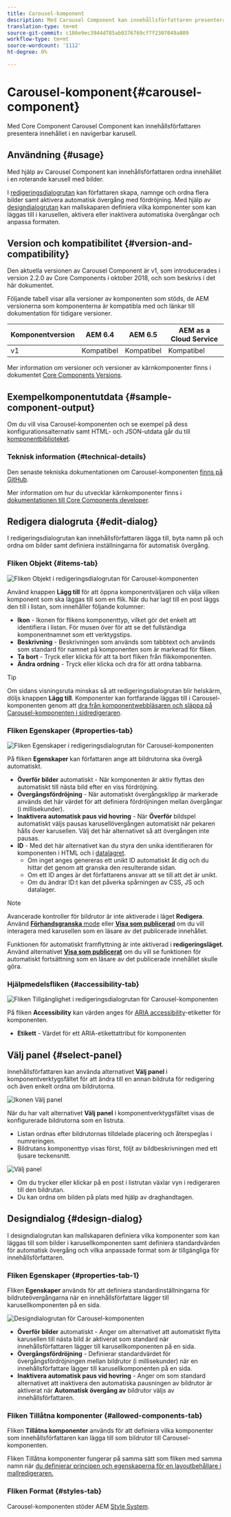 ```yaml
---
title: Carousel-komponent
description: Med Carousel Component kan innehållsförfattaren presentera innehållet i en roterande karusell.
translation-type: tm+mt
source-git-commit: c186e9ec3944d785ab0376769cf7f2307049a809
workflow-type: tm+mt
source-wordcount: '1112'
ht-degree: 0%

---
```



# Carousel-komponent{#carousel-component}

Med Core Component Carousel Component kan innehållsförfattaren presentera innehållet i en navigerbar karusell.

## Användning {#usage}

Med hjälp av Carousel Component kan innehållsförfattaren ordna innehållet i en roterande karusell med bilder.

I [redigeringsdialogrutan](#edit-dialog) kan författaren skapa, namnge och ordna flera bilder samt aktivera automatisk övergång med fördröjning. Med hjälp av [designdialogrutan](#design-dialog) kan mallskaparen definiera vilka komponenter som kan läggas till i karusellen, aktivera eller inaktivera automatiska övergångar och anpassa formaten.

## Version och kompatibilitet {#version-and-compatibility}

Den aktuella versionen av Carousel Component är v1, som introducerades i version 2.2.0 av Core Components i oktober 2018, och som beskrivs i det här dokumentet.

Följande tabell visar alla versioner av komponenten som stöds, de AEM versionerna som komponenterna är kompatibla med och länkar till dokumentation för tidigare versioner.

| Komponentversion | AEM 6.4 | AEM 6.5 | AEM as a Cloud Service |
|--- |--- |--- |---|
| v1 | Kompatibel | Kompatibel | Kompatibel |

Mer information om versioner och versioner av kärnkomponenter finns i dokumentet [Core Components Versions](/help/versions.md).

## Exempelkomponentutdata {#sample-component-output}

Om du vill visa Carousel-komponenten och se exempel på dess konfigurationsalternativ samt HTML- och JSON-utdata går du till [komponentbiblioteket](https://adobe.com/go/aem_cmp_library_carousel).

### Teknisk information {#technical-details}

Den senaste tekniska dokumentationen om Carousel-komponenten [finns på GitHub](https://adobe.com/go/aem_cmp_tech_carousel_v1).

Mer information om hur du utvecklar kärnkomponenter finns i [dokumentationen till Core Components developer](/help/developing/overview.md).

## Redigera dialogruta {#edit-dialog}

I redigeringsdialogrutan kan innehållsförfattaren lägga till, byta namn på och ordna om bilder samt definiera inställningarna för automatisk övergång.

### Fliken Objekt {#items-tab}

![Fliken Objekt i redigeringsdialogrutan för Carousel-komponenten](/help/assets/carousel-edit-items.png)

Använd knappen **Lägg till** för att öppna komponentväljaren och välja vilken komponent som ska läggas till som en flik. När du har lagt till en post läggs den till i listan, som innehåller följande kolumner:

* **Ikon**  - Ikonen för flikens komponenttyp, vilket gör det enkelt att identifiera i listan. För musen över för att se det fullständiga komponentnamnet som ett verktygstips.
* **Beskrivning**  - Beskrivningen som används som tabbtext och används som standard för namnet på komponenten som är markerad för fliken.
* **Ta bort** - Tryck eller klicka för att ta bort fliken från flikkomponenten.
* **Ändra ordning**  - Tryck eller klicka och dra för att ordna tabbarna.

>[!TIP]
>
>Om sidans visningsruta minskas så att redigeringsdialogrutan blir helskärm, döljs knappen **Lägg till**. Komponenter kan fortfarande läggas till i Carousel-komponenten genom att [dra från komponentwebbläsaren och släppa på Carousel-komponenten i sidredigeraren](https://docs.adobe.com/content/help/en/experience-manager-cloud-service/sites/authoring/fundamentals/editing-content.html#inserting-a-component-from-the-components-browser).

### Fliken Egenskaper {#properties-tab}

![Fliken Egenskaper i redigeringsdialogrutan för Carousel-komponenten](/help/assets/carousel-edit-properties.png)

På fliken **Egenskaper** kan författaren ange att bildrutorna ska övergå automatiskt.

* **Överför bilder**  automatiskt - När komponenten är aktiv flyttas den automatiskt till nästa bild efter en viss fördröjning.
* **Övergångsfördröjning**  - När automatiskt övergångsklipp är markerade används det här värdet för att definiera fördröjningen mellan övergångar (i millisekunder).
* **Inaktivera automatisk paus vid hovring**  - När  **Överför** bildspel automatiskt väljs pausas karusellövergången automatiskt när pekaren hålls över karusellen. Välj det här alternativet så att övergången inte pausas.
* **ID**  - Med det här alternativet kan du styra den unika identifieraren för komponenten i HTML och i  [datalagret](/help/developing/data-layer/overview.md).
   * Om inget anges genereras ett unikt ID automatiskt åt dig och du hittar det genom att granska den resulterande sidan.
   * Om ett ID anges är det författarens ansvar att se till att det är unikt.
   * Om du ändrar ID:t kan det påverka spårningen av CSS, JS och datalager.

>[!NOTE]
>
>Avancerade kontroller för bildrutor är inte aktiverade i läget **Redigera**. Använd [**Förhandsgranska** mode](https://docs.adobe.com/content/help/en/experience-manager-cloud-service/sites/authoring/fundamentals/editing-content.html#preview-mode) eller **[Visa som publicerad](https://docs.adobe.com/content/help/en/experience-manager-cloud-service/sites/authoring/fundamentals/editing-content.html#view-as-published)** om du vill interagera med karusellen som en läsare av det publicerade innehållet.
>
>Funktionen för automatiskt framflyttning är inte aktiverad i **redigeringsläget**. Använd alternativet **[Visa som publicerat](https://docs.adobe.com/content/help/en/experience-manager-cloud-service/sites/authoring/fundamentals/editing-content.html#view-as-published)** om du vill se funktionen för automatiskt fortsättning som en läsare av det publicerade innehållet skulle göra.

### Hjälpmedelsfliken {#accessibility-tab}

![Fliken Tillgänglighet i redigeringsdialogrutan för Carousel-komponenten](/help/assets/carousel-edit-accessibility.png)

På fliken **Accessibility** kan värden anges för [ARIA accessibility](https://www.w3.org/WAI/standards-guidelines/aria/)-etiketter för komponenten.

* **Etikett**  - Värdet för ett ARIA-etikettattribut för komponenten

## Välj panel {#select-panel}

Innehållsförfattaren kan använda alternativet **Välj panel** i komponentverktygsfältet för att ändra till en annan bildruta för redigering och även enkelt ordna om bildrutorna.

![Ikonen Välj panel](/help/assets/select-panel-icon.png)

När du har valt alternativet **Välj panel** i komponentverktygsfältet visas de konfigurerade bildrutorna som en listruta.

* Listan ordnas efter bildrutornas tilldelade placering och återspeglas i numreringen.
* Bildrutans komponenttyp visas först, följt av bildbeskrivningen med ett ljusare teckensnitt.

![Välj panel](/help/assets/select-panel-popover.png)

* Om du trycker eller klickar på en post i listrutan växlar vyn i redigeraren till den bildrutan.
* Du kan ordna om bilden på plats med hjälp av draghandtagen.

## Designdialog {#design-dialog}

I designdialogrutan kan mallskaparen definiera vilka komponenter som kan läggas till som bilder i karusellkomponenten samt definiera standardvärden för automatisk övergång och vilka anpassade format som är tillgängliga för innehållsförfattaren.

### Fliken Egenskaper {#properties-tab-1}

Fliken **Egenskaper** används för att definiera standardinställningarna för bildruteövergångarna när en innehållsförfattare lägger till karusellkomponenten på en sida.

![Designdialogrutan för Carousel-komponenten](/help/assets/carousel-design.png)

* **Överför bilder**  automatiskt - Anger om alternativet att automatiskt flytta karusellen till nästa bild är aktiverat som standard när innehållsförfattaren lägger till karusellkomponenten på en sida.
* **Övergångsfördröjning**  - Definierar standardvärdet för övergångsfördröjningen mellan bildrutor (i millisekunder) när en innehållsförfattare lägger till karusellkomponenten på en sida.
* **Inaktivera automatisk paus vid hovring**  - Anger om som standard alternativet att inaktivera den automatiska pausningen av bildrutor är aktiverat när  **Automatisk övergång av** bildrutor väljs av innehållsförfattaren.

### Fliken Tillåtna komponenter {#allowed-components-tab}

Fliken **Tillåtna komponenter** används för att definiera vilka komponenter som innehållsförfattaren kan lägga till som bildrutor till Carousel-komponenten.

Fliken Tillåtna komponenter fungerar på samma sätt som fliken med samma namn när [du definierar principen och egenskaperna för en layoutbehållare i mallredigeraren.](https://docs.adobe.com/content/help/en/experience-manager-cloud-service/sites/authoring/features/templates.html)

### Fliken Format {#styles-tab}

Carousel-komponenten stöder AEM [Style System](/help/get-started/authoring.md#component-styling).
